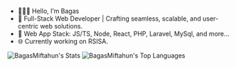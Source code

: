  - 🧙🏽‍♂️ Hello, I’m Bagas
 - 👾 Full-Stack Web Developer | Crafting seamless, scalable, and user-centric web solutions.
 - 📘 Web App Stack: JS/TS, Node, React, PHP, Laravel, MySql, and more... 
 - 🌐 Currently working on RSISA.

![BagasMiftahun's Stats](https://github-readme-stats.vercel.app/api?username=BagasMiftahun&theme=vue&show_icons=true&hide_border=false&count_private=true) ![BagasMiftahun's Top Languages](https://github-readme-stats.vercel.app/api/top-langs/?username=BagasMiftahun&theme=vue&show_icons=true&hide_border=false&layout=compact)
<!---
atlamors/atlamors is a ✨ special ✨ repository because its `README.md` (this file) appears on your GitHub profile.
You can click the Preview link to take a look at your changes.
--->
